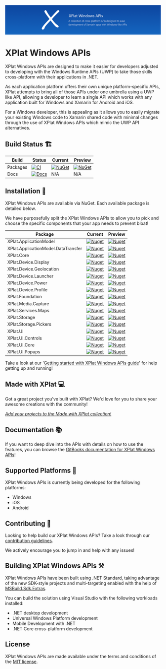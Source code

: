<img src="assets/ProjectBanner.png" alt="XPlat Windows APIs project banner" />

# XPlat Windows APIs

XPlat Windows APIs are designed to make it easier for developers adjusted to developing with the Windows Runtime APIs (UWP) to take those skills cross-platform with their applications in .NET.

As each application platform offers their own unique platform-specific APIs, XPlat attempts to bring all of those APIs under one umbrella using a UWP like API, allowing a developer to learn a single API which works with any application built for Windows and Xamarin for Android and iOS.

For a Windows developer, this is appealing as it allows you to easily migrate your existing Windows code to Xamarin shared code with minimal changes through the use of XPlat Windows APIs which mimic the UWP API alternatives.

## Build Status 🏗️

| Build | Status | Current | Preview |
| ------ | ------ | ------ | ------ |
| Packages | [![CI](https://github.com/XPlat-Apps/XPlat-Windows-APIs/actions/workflows/ci.yml/badge.svg)](https://github.com/XPlat-Apps/XPlat-Windows-APIs/actions/workflows/ci.yml) | [![NuGet](https://img.shields.io/nuget/v/XPlat.Core)](https://www.nuget.org/packages/XPlat.Core) | [![NuGet](https://img.shields.io/nuget/vpre/XPlat.Core)](https://www.nuget.org/packages/XPlat.Core) |
| Docs | [![Docs](https://github.com/XPlat-Apps/XPlat-Windows-APIs/actions/workflows/docs.yml/badge.svg)](https://github.com/XPlat-Apps/XPlat-Windows-APIs/actions/workflows/docs.yml) | N/A | N/A |

## Installation 💾

XPlat Windows APIs are available via NuGet. Each available package is detailed below.

We have purposefully split the XPlat Windows APIs to allow you to pick and choose the specific components that your app needs to prevent bloat!

| Package | Current | Preview |
| ------ | ------ | ------ |
| XPlat.ApplicationModel | [![Nuget](https://img.shields.io/nuget/v/XPlat.ApplicationModel.svg)](https://www.nuget.org/packages/XPlat.ApplicationModel/) | [![Nuget](https://img.shields.io/nuget/vpre/XPlat.ApplicationModel.svg)](https://www.nuget.org/packages/XPlat.ApplicationModel/) |
| XPlat.ApplicationModel.DataTransfer | [![Nuget](https://img.shields.io/nuget/v/XPlat.ApplicationModel.DataTransfer.svg)](https://www.nuget.org/packages/XPlat.ApplicationModel.DataTransfer/) | [![Nuget](https://img.shields.io/nuget/vpre/XPlat.ApplicationModel.DataTransfer.svg)](https://www.nuget.org/packages/XPlat.ApplicationModel.DataTransfer/) |
| XPlat.Core | [![Nuget](https://img.shields.io/nuget/v/XPlat.Core.svg)](https://www.nuget.org/packages/XPlat.Core/) | [![Nuget](https://img.shields.io/nuget/vpre/XPlat.Core.svg)](https://www.nuget.org/packages/XPlat.Core/) |
| XPlat.Device.Display | [![Nuget](https://img.shields.io/nuget/v/XPlat.Device.Display.svg)](https://www.nuget.org/packages/XPlat.Device.Display/) | [![Nuget](https://img.shields.io/nuget/vpre/XPlat.Device.Display.svg)](https://www.nuget.org/packages/XPlat.Device.Display/) |
| XPlat.Device.Geolocation | [![Nuget](https://img.shields.io/nuget/v/XPlat.Device.Geolocation.svg)](https://www.nuget.org/packages/XPlat.Device.Geolocation/) | [![Nuget](https://img.shields.io/nuget/vpre/XPlat.Device.Geolocation.svg)](https://www.nuget.org/packages/XPlat.Device.Geolocation/) |
| XPlat.Device.Launcher | [![Nuget](https://img.shields.io/nuget/v/XPlat.Device.Launcher.svg)](https://www.nuget.org/packages/XPlat.Device.Launcher/) | [![Nuget](https://img.shields.io/nuget/vpre/XPlat.Device.Launcher.svg)](https://www.nuget.org/packages/XPlat.Device.Launcher/) |
| XPlat.Device.Power | [![Nuget](https://img.shields.io/nuget/v/XPlat.Device.Power.svg)](https://www.nuget.org/packages/XPlat.Device.Power/) | [![Nuget](https://img.shields.io/nuget/vpre/XPlat.Device.Power.svg)](https://www.nuget.org/packages/XPlat.Device.Power/) |
| XPlat.Device.Profile | [![Nuget](https://img.shields.io/nuget/v/XPlat.Device.Profile.svg)](https://www.nuget.org/packages/XPlat.Device.Profile/) | [![Nuget](https://img.shields.io/nuget/vpre/XPlat.Device.Profile.svg)](https://www.nuget.org/packages/XPlat.Device.Profile/) |
| XPlat.Foundation | [![Nuget](https://img.shields.io/nuget/v/XPlat.Foundation.svg)](https://www.nuget.org/packages/XPlat.Foundation/) | [![Nuget](https://img.shields.io/nuget/vpre/XPlat.Foundation.svg)](https://www.nuget.org/packages/XPlat.Foundation/) |
| XPlat.Media.Capture | [![Nuget](https://img.shields.io/nuget/v/XPlat.Media.Capture.svg)](https://www.nuget.org/packages/XPlat.Media.Capture/) | [![Nuget](https://img.shields.io/nuget/vpre/XPlat.Media.Capture.svg)](https://www.nuget.org/packages/XPlat.Media.Capture/) |
| XPlat.Services.Maps | [![Nuget](https://img.shields.io/nuget/v/XPlat.Services.Maps.svg)](https://www.nuget.org/packages/XPlat.Services.Maps/) | [![Nuget](https://img.shields.io/nuget/vpre/XPlat.Services.Maps.svg)](https://www.nuget.org/packages/XPlat.Services.Maps/) |
| XPlat.Storage | [![Nuget](https://img.shields.io/nuget/v/XPlat.Storage.svg)](https://www.nuget.org/packages/XPlat.Storage/) | [![Nuget](https://img.shields.io/nuget/vpre/XPlat.Storage.svg)](https://www.nuget.org/packages/XPlat.Storage/) |
| XPlat.Storage.Pickers | [![Nuget](https://img.shields.io/nuget/v/XPlat.Storage.Pickers.svg)](https://www.nuget.org/packages/XPlat.Storage.Pickers/) | [![Nuget](https://img.shields.io/nuget/vpre/XPlat.Storage.Pickers.svg)](https://www.nuget.org/packages/XPlat.Storage.Pickers/) |
| XPlat.UI | [![Nuget](https://img.shields.io/nuget/v/XPlat.UI.svg)](https://www.nuget.org/packages/XPlat.UI/) | [![Nuget](https://img.shields.io/nuget/vpre/XPlat.UI.svg)](https://www.nuget.org/packages/XPlat.UI/) |
| XPlat.UI.Controls | [![Nuget](https://img.shields.io/nuget/v/XPlat.UI.Controls.svg)](https://www.nuget.org/packages/XPlat.UI.Controls/) | [![Nuget](https://img.shields.io/nuget/vpre/XPlat.UI.Controls.svg)](https://www.nuget.org/packages/XPlat.UI.Controls/) |
| XPlat.UI.Core | [![Nuget](https://img.shields.io/nuget/v/XPlat.UI.Core.svg)](https://www.nuget.org/packages/XPlat.UI.Core/) | [![Nuget](https://img.shields.io/nuget/vpre/XPlat.UI.Core.svg)](https://www.nuget.org/packages/XPlat.UI.Core/) |
| XPlat.UI.Popups | [![Nuget](https://img.shields.io/nuget/v/XPlat.UI.Popups.svg)](https://www.nuget.org/packages/XPlat.UI.Popups/) | [![Nuget](https://img.shields.io/nuget/vpre/XPlat.UI.Popups.svg)](https://www.nuget.org/packages/XPlat.UI.Popups/) |

Take a look at our '[Getting started with XPlat Windows APIs guide](https://xplat-apps.github.io/xplat-windows-apis/)' for help getting up and running!

## Made with XPlat 💻

Got a great project you've built with XPlat? We'd love for you to share your awesome creations with the community!

[*Add your projects to the Made with XPlat collection!*](YOUR-PROJECTS.md)

## Documentation 📚

If you want to deep dive into the APIs with details on how to use the features, you can browse the [GitBooks documentation for XPlat Windows APIs](https://xplat-apps.github.io/xplat-windows-apis/)!

## Supported Platforms 📱

XPlat Windows APIs is currently being developed for the following platforms:

- Windows
- iOS
- Android

## Contributing 🚀

Looking to help build our XPlat Windows APIs? Take a look through our [contribution guidelines](CONTRIBUTING.md).

We actively encourage you to jump in and help with any issues!

## Building XPlat Windows APIs ⚒️

XPlat Windows APIs have been built using .NET Standard, taking advantage of the new SDK-style projects and multi-targeting enabled with the help of [MSBuild.Sdk.Extras](https://github.com/onovotny/MSBuildSdkExtras).

You can build the solution using Visual Studio with the following workloads installed:

- .NET desktop development
- Universal Windows Platform development
- Mobile Development with .NET
- .NET Core cross-platform development

## License

XPlat Windows APIs are made available under the terms and conditions of the [MIT license](LICENSE).
